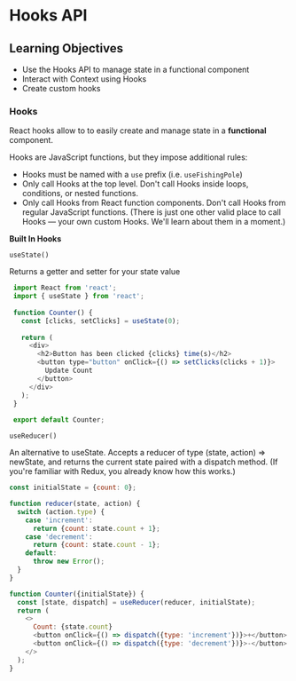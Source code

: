 # Hooks API

## Learning Objectives

* Use the Hooks API to manage state in a functional component
* Interact with Context using Hooks
* Create custom hooks

### Hooks

React hooks allow to to easily create and manage state in a **functional** component.

Hooks are JavaScript functions, but they impose additional rules:

* Hooks must be named with a `use` prefix (i.e. `useFishingPole`)
* Only call Hooks at the top level. Don't call Hooks inside loops, conditions, or nested functions.
* Only call Hooks from React function components. Don't call Hooks from regular JavaScript functions. (There is just one other valid place to call Hooks — your own custom Hooks. We'll learn about them in a moment.)

**Built In Hooks**

`useState()` 

Returns a getter and setter for your state value

```javascript
 import React from 'react';
 import { useState } from 'react';
 
 function Counter() {
   const [clicks, setClicks] = useState(0);
 
   return (
     <div>
       <h2>Button has been clicked {clicks} time(s)</h2>
       <button type="button" onClick={() => setClicks(clicks + 1)}>
         Update Count
       </button>
     </div>
   );
 }
 
 export default Counter;
```

`useReducer()` 

An alternative to useState. Accepts a reducer of type (state, action) => newState, and returns the current state paired with a dispatch method. (If you're familiar with Redux, you already know how this works.)

```javascript
const initialState = {count: 0};

function reducer(state, action) {
  switch (action.type) {
    case 'increment':
      return {count: state.count + 1};
    case 'decrement':
      return {count: state.count - 1};
    default:
      throw new Error();
  }
}

function Counter({initialState}) {
  const [state, dispatch] = useReducer(reducer, initialState);
  return (
    <>
      Count: {state.count}
      <button onClick={() => dispatch({type: 'increment'})}>+</button>
      <button onClick={() => dispatch({type: 'decrement'})}>-</button>
    </>
  );
}
```
